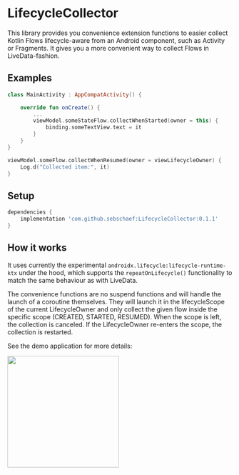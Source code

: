 # LifecycleCollector
This library provides you convenience extension functions to easier collect Kotlin Flows
lifecycle-aware from an Android component, such as Activity or Fragments. It gives you a
more convenient way to collect Flows in LiveData-fashion.

## Examples
```kotlin
class MainActivity : AppCompatActivity() {

    override fun onCreate() {
        ...
        viewModel.someStateFlow.collectWhenStarted(owner = this) {
            binding.someTextView.text = it
        }
    }
}
```
```kotlin
viewModel.someFlow.collectWhenResumed(owner = viewLifecycleOwner) {
    Log.d("Collected item:", it)
}
```

## Setup

```groovy
dependencies {
    implementation 'com.github.sebschaef:LifecycleCollector:0.1.1'
}
```

## How it works
It uses currently the experimental `androidx.lifecycle:lifecycle-runtime-ktx` under the hood, which
supports the `repeatOnLifecycle()` functionality to match the same behaviour as with LiveData.

The convenience functions are no suspend functions and will handle the launch of a coroutine
themselves. They will launch it in the lifecycleScope of the current LifecycleOwner and only collect
the given flow inside the specific scope (CREATED, STARTED, RESUMED). When the scope is left, the
collection is canceled. If the LifecycleOwner re-enters the scope, the collection is restarted.

See the demo application for more details:

<img src="https://sebschaef.bitbucket.io/images/screen_lifecyclecollector.gif" width="250">